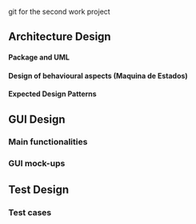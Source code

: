 git for the second work project

## Architecture Design

  #### Package and UML
  
  #### Design of behavioural aspects (Maquina de Estados)

  #### Expected Design Patterns 

## GUI Design

   ### Main functionalities

   ### GUI mock-ups
   
## Test Design
  ### Test cases
  
